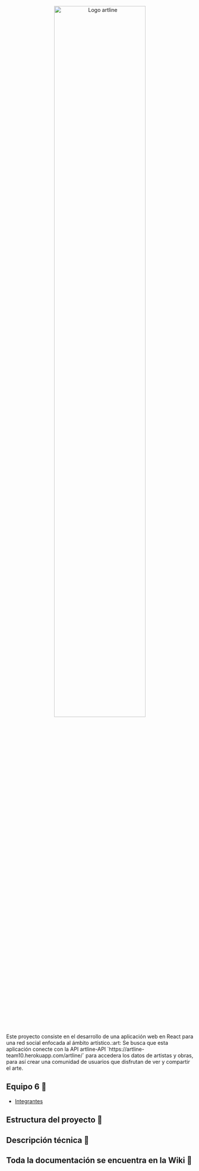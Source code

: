 <p align="center"><img src="https://github.com/14030598/bedu-team10-arte/blob/master/assets/logo.jpeg" alt="Logo artline" width="70%"></p>
<br>
Este proyecto consiste en el desarrollo de una aplicación web en React para una red social enfocada al ámbito artístico.:art:
Se busca que esta aplicación conecte con la API artline-API `https://artline-team10.herokuapp.com/artline/` para accedera los datos de artistas y obras, para así crear una comunidad de usuarios que disfrutan de ver y compartir el arte.


## Equipo 6 :wave:
- [Integrantes](https://github.com/miuclara91/artline-react/wiki/Home)

## Estructura del proyecto :file_folder: 


## Descripción técnica :wrench:



## Toda la documentación se encuentra en la Wiki :book:

